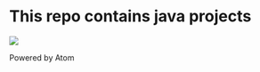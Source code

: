 # This repo contains java projects
<img src="https://plumbr.io/app/uploads/2019/06/java.png">

Powered by Atom
